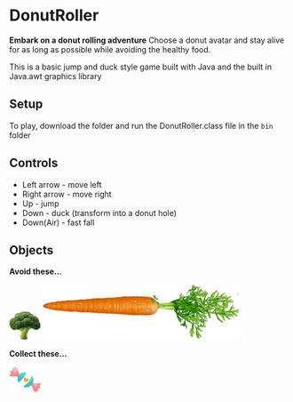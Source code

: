 # DonutRoller
**Embark on a donut rolling adventure** Choose a donut avatar and stay alive for as long as possible while avoiding the healthy food.

This is a basic jump and duck style game built with Java and the built in Java.awt graphics library

## Setup
To play, download the folder and run the DonutRoller.class file in the `bin` folder
## Controls
 * Left arrow - move left
 * Right arrow - move right
 * Up - jump
 * Down - duck (transform into a donut hole)
 * Down(Air) - fast fall
 
## Objects
**Avoid these...**

![alt text](Broccoli.png) ![alt text](Carrot.png)


**Collect these...**

![alt text](CandyLife1.png)
